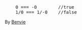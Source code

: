 <pre lang="javascript">
    0 === -0        //true
    1/0 === 1/-0    //false
</pre>

By [Benvie][1]

[1]:https://github.com/Benvie
